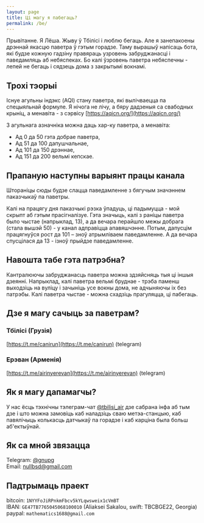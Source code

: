 ```yaml
---
layout: page
title: Ці магу я пабегаць?
permalink: /be/
---
```


Прывітанне. Я Лёша. Жыву ў Тбілісі і люблю бегаць. Але я занепакоены дрэннай якасцю паветра ў гэтым горадзе. Таму вырашыў напісаць бота, які будзе кожную гадзіну правяраць узровень забруджанасці і паведамляць аб небяспеках. Бо калі ўзровень паветра небяспечны - лепей не бегаць і сядзець дома з закрытымі вокнамі.

## Трохі тэорыі 

Існуе агульны індэкс (AQI) стану паветра, які вылічваецца па спецыяльнай формуле. Я нічога не лічу, а бяру дадзеныя са свабодных крыніц, а менавіта - з сэрвісу [https://aqicn.org/](https://aqicn.org/)

З агульнага азначніка можна даць хар-ку паветра, а менавіта:

* Ад 0 да 50 гэта добрае паветра,
* Ад 51 да 100 дапушчальнае,
* Ад 101 да 150 дрэннае,
* Ад 151 да 200 вельмі кепскае.

## Прапаную наступны варыянт працы канала 

Штораніцы сюды будзе слацца паведамленне з бягучым значэннем паказчыкаў па паветры.

Калі на працягу дня паказчыкі рэзка ўпадуць, ці падымуцца - мой скрыпт аб гэтым прасігналізуе.
Гэта значыць, калі з раніцы паветра было чыстае (напрыклад, 13), а да вечара перайшло межы добрага (стала вышэй 50) - у канал адправіцца апавяшчэнне. Потым, дапусцім працягнуўся рост да 101 – зноў атрымліваем паведамленне. А да вечара спусцілася да 13 - ізноў прыйдзе паведамленне.

## Навошта табе гэта патрэбна?

Кантралюючы забруджанасць паветра можна здзяйсняць тыя ці іншыя дзеянні. Напрыклад, калі паветра вельмі бруднае - трэба паменш выходзіць на вуліцу і зачыніць усе вокны дома, не адчыняючы іх без патрэбы. Калі паветра чыстае - можна схадзіць прагуляцца, ці пабегаць.

## Дзе я магу сачыць за паветрам?

### Тбілісі (Грузія)
[https://t.me/canirun](https://t.me/canirun) (telegram)<br>

### Ерэван (Арменія)
[https://t.me/airinyerevan](https://t.me/airinyerevan) (telegram)

## Як я магу дапамагчы?

У нас ёсць тэхнічны тэлеграм-чат <a href="https://t.me/tbilisi_air">@tbilisi_air</a> дзе сабрана інфа аб тым дзе і што можна замовіць каб наладзіць сваю метэа-станцыю, каб павялічыць колькасць датчыкаў па горадзе і каб карціна была больш аб'ектыўнай.

## Як са мной звязацца

Telegram: <a href="https://t.me/gnupg">@gnupg</a><br>
Email: <a href="mailto:nullbsd@gmail.com">nullbsd@gmail.com</a>

## Падтрымаць праект

bitcoin: `1NYYFoJiRPnkmFbcv5kYLqwsweix1cVmBT`<br>
IBAN: `GE47TB7765045068100010` (Aliaksei Sakalou, swift: TBCBGE22, Georgia)<br>
paypal: `mathematics1688@gmail.com`<br>